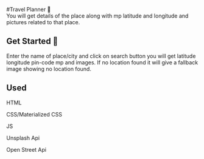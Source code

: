 #Travel Planner 📝  
 You will get details of the place along with mp latitude and longitude and pictures related to that place.

## Get Started 🚀

Enter the name of place/city and click on search button you will get latitude longitude pin-code mp and images. If no location found it will give a fallback image showing no location found.

## Used

HTML

CSS/Materialized CSS

JS

Unsplash Api

Open Street Api
